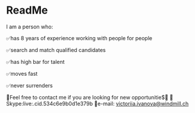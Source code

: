 # ReadMe 
I am a person who:

✅has 8 years of experience working with people for people

✅search and match qualified candidates

✅has high bar for talent

✅moves fast

✅never surrenders


🤗Feel free to contact me if you are looking for new opportunitie$🤗
📱Skype:live:.cid.534c6e9b0d1e379b
📧e-mail: victoriia.ivanova@windmill.ch
